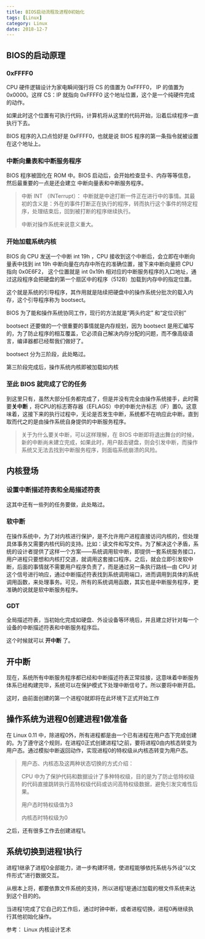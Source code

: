 ```yaml
---
title: BIOS启动流程及进程0初始化
tags: [Linux]
category: Linux
date: 2018-12-7
---
```


## BIOS的启动原理

### 0xFFFF0

CPU 硬件逻辑设计为家电瞬间强行将 CS 的值置为 0xFFFF0， IP 的值置为 0x0000。这样 CS：IP 就指向 0xFFFF0 这个地址位置，这个是一个纯硬件完成的动作。

如果此时这个位置有可执行代码，计算机将从这里的代码开始，沿着后续程序一直执行下去。

BIOS 程序的入口点恰好是 0xFFFF0，也就是说 BIOS 程序的第一条指令就被设置在这个地址上。

### 中断向量表和中断服务程序

BIOS 程序被固化在 ROM 中。BIOS 启动后，会开始检查显卡、内存等等信息，然后最重要的一点是还会建立 中断向量表和中断服务程序。
<!--more -->

> 中断 INT （INTerrupt）： 中断就是中途打断一件正在进行中的事情。其最初的含义是：外在的事件打断正在执行的程序，转而执行这个事件的特定程序，处理结束后，回到被打断的程序继续执行。
>
> 中断对操作系统来说意义重大。



### 开始加载系统内核

BIOS 向 CPU 发送一个中断 int 19h ，CPU 接收到这个中断后，会立即在中断向量表中找到 int 19h 中断向量在内存中所在的准确位置，接下来中断向量把 CPU 指向 0x0E6F2， 这个位置就是 int 0x19h 相对应的中断服务程序的入口地址，通过这段程序会把硬盘的第一个扇区中的程序（512B）加载到内存中的指定位置。

这个就是系统的引导程序，其作用就是陆续把硬盘中的操作系统分批次的载入内存，这个引导程序称为 bootsect。

BIOS 为了能和操作系统协同工作，现行的方法就是“两头约定” 和“定位识别”

bootsect 还要做的一个很重要的事情就是内存规划，因为 bootsect 是用汇编写的，为了防止程序的相互覆盖，它必须自己解决内存分配的问题，而不像高级语言，编译器都已经帮我们做好了。

bootsect 分为三阶段，此处略过。

第三阶段完成后，操作系统内核即被加载如内核

### 至此 BIOS 就完成了它的任务

到这里只有，虽然大部分任务都完成了，但是并没有完全由操作系统接手，此时需要**关中断** ，将CPU的标志寄存器（EFLAGS）中的中断允许标志（IF）置0。这意味着，这接下来的执行过程中，无论是否发生中断，系统都不在响应此中断。直到取而代之的是由操作系统自身提供的中断服务程序。

> 关于为什么要关中断，可以这样理解，在 BIOS 中断即将退出舞台的时候，新的中断尚未建立完成，如果此时，用户敲击键盘，则会引发中断，而操作系统又无法去找到中断服务程序，则面临系统崩溃的风险。



## 内核登场

### 设置中断描述符表和全局描述符表

这其中还有一些列的任务要做，此处略过。



### 软中断

在操作系统中，为了对内核进行保护，是不允许用户进程直接访问内核的，但处理具体事务又需要内核代码的支持。比如：读文件和写文件。为了解决这个矛盾，系统的设计者提供了这样一个方案——系统调用软中断，即提供一套系统服务接口，用户进程只要想和内核打交道，就调用这套接口程序。之后，就会立即引发软中断，后面的事情就不需要用户程序负责了，而是通过另一条执行路线—由 CPU 对这个信号进行响应，通过中断描述符表找到系统调用端口，进而调用到具体的系统调用函数，来处理事务。可见，所有的系统调用函数，其实也是中断服务程序，更准确的说就是软中断服务程序。



### GDT

全局描述符表，当初始化完成如硬盘、外设设备等环境后，并且建立好针对每一个设备的中断描述符表和中断服务程序后。

这个时候就可以 **开中断** 了。



## 开中断

现在，系统所有中断服务程序都已经和中断描述符表正常挂接，这意味着中断服务体系已经构建完毕，系统可以在保护模式下处理中断信号了。所以要将中断开启。

这时，由前面创建的第一个进程0就即将在此环境下正式开始工作



## 操作系统为进程0创建进程1做准备

在 Linux 0.11 中，除进程0外，所有进程都是由一个已有进程在用户态下完成创建的。为了遵守这个规则，在进程0正式创建进程1之前，要将进程0由内核态转变为用户态。通过模拟中断返回动作，实现进程0的特权级从内核态转变为用户态。

> 用户态、内核态及这两种状态切换的方式介绍：
>
> CPU 中为了保护代码和数据设计了多种特权级，目的是为了防止低特权级的代码直接跳转执行高特权级代码或访问高特权级数据，避免引发灾难性后果。
>
> 用户态时特权级值为3
>
> 内核态时特权级为0

之后，还有很多工作去创建进程1。



## 系统切换到进程1执行

进程1继承了进程0全部能力，进一步构建环境，使进程能够依托系统与外设“以文件形式”进行数据交互。

从根本上将，都要依靠文件系统的支持，所以进程1是通过加载的根文件系统来达到这个目的的。

当进程1完成了它自己的工作后，通过时钟中断，或者进程切换，进程0再继续执行其他初始化操作。



参考： Linux 内核设计艺术

